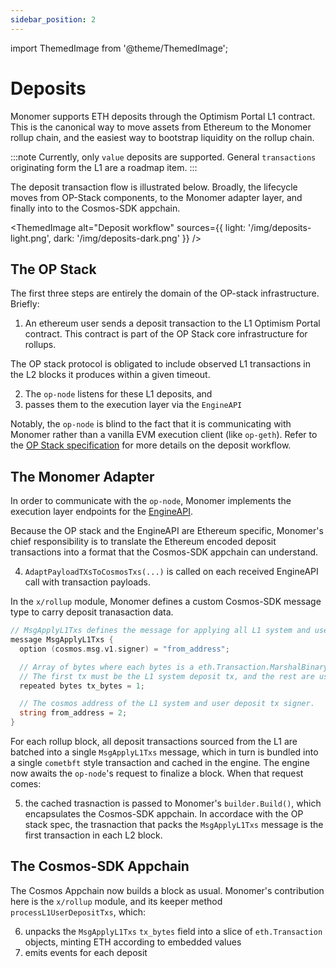 ```yaml
---
sidebar_position: 2
---
```


import ThemedImage from '@theme/ThemedImage';

# Deposits

Monomer supports ETH deposits through the Optimism Portal L1 contract. This is the canonical way to move assets from Ethereum to the Monomer rollup chain, and the easiest way to bootstrap liquidity on the rollup chain.

:::note
Currently, only `value` deposits are supported. General `transactions` originating form the L1 are a roadmap item.
:::

The deposit transaction flow is illustrated below. Broadly, the lifecycle moves from OP-Stack components, to the Monomer adapter layer, and finally into to the Cosmos-SDK appchain.

<ThemedImage
alt="Deposit workflow"
sources={{ light: '/img/deposits-light.png', dark: '/img/deposits-dark.png' }}
/>

## The OP Stack

The first three steps are entirely the domain of the OP-stack infrastructure. Briefly:

1. An ethereum user sends a deposit transaction to the L1 Optimism Portal contract. This contract is part of the OP Stack core infrastructure for rollups.

The OP stack protocol is obligated to include observed L1 transactions in the L2 blocks it produces within a given timeout.

2. The `op-node` listens for these L1 deposits, and
3. passes them to the execution layer via the `EngineAPI`

Notably, the `op-node` is blind to the fact that it is communicating with Monomer rather than a vanilla EVM execution client (like `op-geth`). Refer to the [OP Stack specification](https://specs.optimism.io/protocol/deposits.html) for more details on the deposit workflow.

## The Monomer Adapter

In order to communicate with the `op-node`, Monomer implements the execution layer endpoints for the [EngineAPI](https://hackmd.io/@danielrachi/engine_api).

Because the OP stack and the EngineAPI are Ethereum specific, Monomer's chief responsibility is to translate the Ethereum encoded deposit transactions into a format that the Cosmos-SDK appchain can understand.

4. `AdaptPayloadTXsToCosmosTxs(...)` is called on each received EngineAPI call with transaction payloads.

In the `x/rollup` module, Monomer defines a custom Cosmos-SDK message type to carry deposit tranasaction data.

```go
// MsgApplyL1Txs defines the message for applying all L1 system and user deposit txs.
message MsgApplyL1Txs {
  option (cosmos.msg.v1.signer) = "from_address";

  // Array of bytes where each bytes is a eth.Transaction.MarshalBinary tx.
  // The first tx must be the L1 system deposit tx, and the rest are user txs if present.
  repeated bytes tx_bytes = 1;

  // The cosmos address of the L1 system and user deposit tx signer.
  string from_address = 2;
}
```

For each rollup block, all deposit transactions sourced from the L1 are batched into a single `MsgApplyL1Txs` message, which in turn is bundled into a single `cometbft` style transaction and cached in the engine. The engine now awaits the `op-node`'s request to finalize a block. When that request comes:

5. the cached trasnaction is passed to Monomer's `builder.Build()`, which encapsulates the Cosmos-SDK appchain. In accordace with the OP stack spec, the trasnaction that packs the `MsgApplyL1Txs` message is the first transaction in each L2 block.

## The Cosmos-SDK Appchain

The Cosmos Appchain now builds a block as usual. Monomer's contribution here is the `x/rollup` module, and its keeper method `processL1UserDepositTxs`, which:

6. unpacks the `MsgApplyL1Txs` `tx_bytes` field into a slice of `eth.Transaction` objects, minting ETH according to embedded values
7. emits events for each deposit
